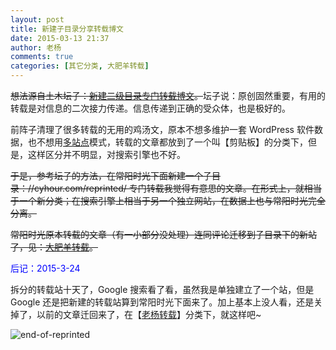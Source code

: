```yaml
---
layout: post
title: 新建子目录分享转载博文
date: 2015-03-13 21:37
author: 老杨
comments: true
categories: [其它分类, 大肥羊转载]
---
```

<del datetime="2015-03-23T17:20:54+00:00">想法源自土木坛子：<a href="https://tumutanzi.com/archives/12905" target="_blank">新建二级目录专门转载博文</a>。</del>坛子说：原创固然重要，有用的转载是对信息的二次接力传递。信息传递到正确的受众体，也是极好的。

<!--more-->

前阵子清理了很多转载的无用的鸡汤文，原本不想多维护一套 WordPress 软件数据，也不想用<a href="http://cyhour.com/138" target="_blank">多站点</a>模式，转载的文章都放到了一个叫【剪贴板】的分类下，但是，这样区分并不明显，对搜索引擎也不好。

<del datetime="2015-03-23T17:12:21+00:00">于是，参考坛子的方法，在常阳时光下面新建一个子目录：//cyhour.com/reprinted/ 专门转载我觉得有意思的文章。在形式上，就相当于一个新分类；在搜索引擎上相当于另一个独立网站，在数据上也与常阳时光完全分离。</del>

<del datetime="2015-03-23T17:23:18+00:00">常阳时光原本转载的文章（有一小部分没处理）连同评论迁移到子目录下的新站了，见：<a href="/" target="_blank">大肥羊转载</a>。</del>

<span style = "color:blue;">后记：2015-3-24</span>

拆分的转载站十天了，Google 搜索看了看，虽然我是单独建立了一个站，但是 Google 还是把新建的转载站算到常阳时光下面来了。加上基本上没人看，还是关掉了，以前的文章迁回来了，在【<a href="http://cyhour.com/category/reprinted" target="_blank">老杨转载</a>】分类下，就这样吧~

<img src="//cyhour.com/wp-content/uploads/2015/03/end-of-reprinted.png" alt=" end-of-reprinted " />
